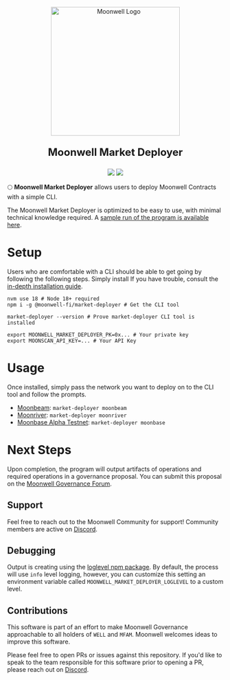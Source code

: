 <div align="center">
<p>
    <a href="https://moonwell.fi" target="_blank">
      <img alt="Moonwell Logo" src="media/spaceman.png" width="300" />
    </a>
</p>
<p style="font-size: 1.5rem; font-weight: bold">Moonwell Market Deployer</p>

<img src="https://img.shields.io/npm/v/@moonwell-fi/market-deployer?label=Latest+NPM+Version" />
<img src="https://img.shields.io/github/package-json/v/moonwell-fi/market-deployer?label=Master+Branch+Version" />

<br />

</div>

🌕 **Moonwell Market Deployer** allows users to deploy Moonwell Contracts with a simple CLI.

The Moonwell Market Deployer is optimized to be easy to use, with minimal technical knowledge required. A [sample run of
the program is available here](docs/sample-run.md).

# Setup

Users who are comfortable with a CLI should be able to get going by following the following steps. Simply install If you have trouble,
consult the [in-depth installation guide](docs/installation.md).

```shell
nvm use 18 # Node 18+ required
npm i -g @moonwell-fi/market-deployer # Get the CLI tool

market-deployer --version # Prove market-deployer CLI tool is installed

export MOONWELL_MARKET_DEPLOYER_PK=0x... # Your private key
export MOONSCAN_API_KEY=... # Your API Key 
```

# Usage

Once installed, simply pass the network you want to deploy on to the CLI tool and follow the prompts.

- [Moonbeam](https://moonbeam.moonscan.io/): `market-deployer moonbeam`
- [Moonriver](https://moonriver.moonscan.io/): `market-deployer moonriver`
- [Moonbase Alpha Testnet](https://moonbase.moonscan.io/): `market-deployer moonbase`

# Next Steps

Upon completion, the program will output artifacts of operations and required operations in a governance proposal. You can submit this proposal on the [Moonwell Governance Forum](https://gov.moonwell.fi).

## Support

Feel free to reach out to the Moonwell Community for support! Community members are active on [Discord](https://discord.gg/moonwellfi).

## Debugging

Output is creating using the [loglevel npm package](https://www.npmjs.com/package/loglevel). By default, the process will use `info` level logging, however, you can customize this setting an environment variable called `MOONWELL_MARKET_DEPLOYER_LOGLEVEL` to a custom level.

## Contributions

This software is part of an effort to make Moonwell Governance approachable to all holders of `WELL` and `MFAM`. Moonwell
welcomes ideas to improve this software.

Please feel free to open PRs or issues against this repository. If you'd like to speak to the team responsible for this 
software prior to opening a PR, please reach out on [Discord](https://discord.gg/moonwellfi).

